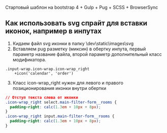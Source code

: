 Стартовый шаблон на bootstrap 4 + Gulp + Pug + SCSS + BrowserSync

## Как использовать svg спрайт для вставки иконок, например в инпутах

1. Кидаем файл svg иконки в папку \dev\static\images\svg
2. Вставляем pug разметку (миксин) в обертку инпута, первый параметр название файла, второй параметр дополнительный класс модификатора. 
```
.input-wrap.icon-wrap.icon-wrap_right
	+icon('calendar', 'order')
```

3. Класс icon-wrap_right нужен для левого и правого позиционирования иконки внутри обертки
```css
// Отступ текста слева от иконки
.icon-wrap_right select.main-filter-form__rooms {
  padding-right: calc(1.3em + 10px + 8px);
}
.icon-wrap_right input.main-filter-form__rooms {
  padding-right: calc(1.3em + 10px + 8px);
}
```

